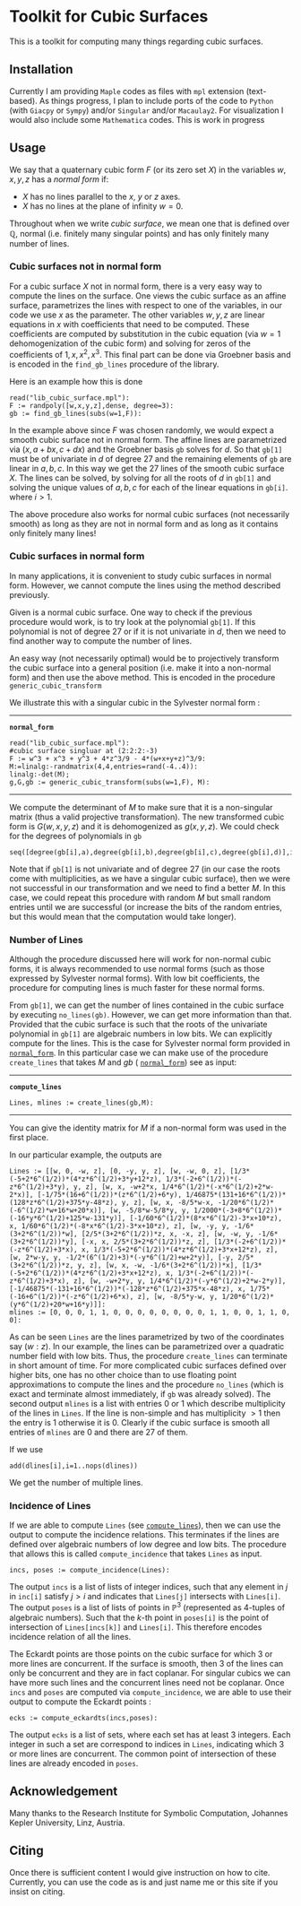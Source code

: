 # Toolkit for Cubic Surfaces

This is a toolkit for computing many things regarding cubic surfaces.

## Installation

Currently I am providing `Maple` codes as files with `mpl` extension (text-based). As things progress, I plan to include ports of the code to `Python` (with `Giacpy` or `Sympy`) and/or `Singular` and/or `Macaulay2`. For visualization I would also include some `Mathematica` codes. This is work in progress

## Usage

We say that a quaternary cubic form $F$ (or its zero set $X$) in the variables $w,x,y,z$ has a *normal form* if: 
 - $X$ has no lines parallel to the $x$, $y$ or $z$ axes.
 - $X$ has no lines at the plane of infinity $w=0$.

Throughout when we write *cubic surface*, we mean one that is defined over $\mathbb Q$, normal (i.e. finitely many singular points) and has only finitely many number of lines.

### Cubic surfaces not in normal form
For a cubic surface $X$ not in normal form, there is a very easy way to compute the lines on the surface. One views the cubic surface as an affine surface, parametrizes the lines with respect to one of the variables, in our code we use $x$ as the parameter. The other variables $w,y,z$ are linear equations in $x$ with coefficients that need to be computed. These coefficients are computed by substitution in the cubic equation (via $w=1$ dehomogenization of the cubic form) and solving for zeros of the coefficients of $1,x,x^2,x^3$. This final part can be done via Groebner basis and is encoded in the `find_gb_lines` procedure of the library.

Here is an example how this is done
  ```maple
  read("lib_cubic_surface.mpl"):
  F := randpoly([w,x,y,z],dense, degree=3):  
  gb := find_gb_lines(subs(w=1,F)):
  ```
In the example above since $F$ was chosen randomly, we would expect a smooth cubic surface not in normal form. The affine lines are parametrized via $(x,a+bx,c+dx)$ and the Groebner basis `gb` solves for $d$. So that `gb[1]` must be of univariate in $d$ of degree 27 and the remaining elements of `gb` are linear in $a,b,c$. In this way we get the 27 lines of the smooth cubic surface $X$. The lines can be solved, by solving for all the roots of $d$ in `gb[1]` and solving the unique values of $a,b,c$ for each of the linear equations in `gb[i]`. where $i>1$.

The above procedure also works for normal cubic surfaces (not necessarily smooth) as long as they are not in normal form and as long as it contains only finitely many lines!

### Cubic surfaces in normal form
In many applications, it is convenient to study cubic surfaces in normal form. However, we cannot compute the lines using the method described previously. 

Given is a normal cubic surface. One way to check if the previous procedure would work, is to try look at the polynomial `gb[1]`. If this polynomial is not of degree 27 or if it is not univariate in $d$, then we need to find another way to compute the number of lines. 

An easy way (not necessarily optimal) would be to projectively transform the cubic surface into a general position (i.e. make it into a non-normal form) and then use the above method. This is encoded in the procedure `generic_cubic_transform`

We illustrate this with a singular cubic in the Sylvester normal form :

---
**`normal_form`**
<a id="normal_form"></a>
  ```
  read("lib_cubic_surface.mpl"):
  #cubic surface singluar at (2:2:2:-3)
  F := w^3 + x^3 + y^3 + 4*z^3/9 - 4*(w+x+y+z)^3/9:
  M:=linalg:-randmatrix(4,4,entries=rand(-4..4)):
  linalg:-det(M);
  g,G,gb := generic_cubic_transform(subs(w=1,F), M):

  ```
---
We compute the determinant of $M$ to make sure that it is a non-singular matrix (thus a valid projective transformation). The new transformed cubic form is $G(w,x,y,z)$ and it is dehomogenized as $g(x,y,z)$. We could check for the degrees of polynomials in `gb`
  ```
  seq([degree(gb[i],a),degree(gb[i],b),degree(gb[i],c),degree(gb[i],d)],i=1..nops(gb)); 
  ```
Note that if `gb[1]` is not univariate and of degree 27 (in our case the roots come with multiplicities, as we have a singular cubic surface), then we were not successful in our transformation and we need to find a better $M$. In this case,  we could repeat this procedure with random $M$ but small random entries until we are successful (or increase the bits of the random entries, but this would mean that the computation would take longer).

### Number of Lines

Although the procedure discussed here will work for non-normal cubic forms, it is always recommended to use normal forms (such as those expressed by Sylvester normal forms). With low bit coefficients, the procedure for computing lines is much faster for these normal forms.

From `gb[1]`, we can get the number of lines contained in the cubic surface by executing `no_lines(gb)`. However, we can get more information than that. Provided that the cubic surface is such that the roots of the univariate polynomial in `gb[1]` are algebraic numbers in low bits. We can explicitly compute for the lines. This is the case for Sylvester normal form provided in [`normal_form`](#normal_form). In this particular case we can make use of the procedure `create_lines` that takes $M$ and $gb$ ( [`normal_form`](#normal_form)) see as input:

---
  **`compute_lines`**
  <a id="compute_lines"></a>  
  ```
  Lines, mlines := create_lines(gb,M):
  ```
---
You can give the identity matrix for $M$ if a non-normal form was used in the first place.

In our particular example, the outputs are 
  ```
  Lines := [[w, 0, -w, z], [0, -y, y, z], [w, -w, 0, z], [1/3*(-5+2*6^(1/2))*(4*z*6^(1/2)+3*y+12*z), 1/3*(-2+6^(1/2))*(-z*6^(1/2)+3*y), y, z], [w, x, -w+2*x, 1/4*6^(1/2)*(-x*6^(1/2)+2*w-2*x)], [-1/75*(16+6^(1/2))*(z*6^(1/2)+6*y), 1/46875*(131+16*6^(1/2))*(128*z*6^(1/2)+375*y-48*z), y, z], [w, x, -8/5*w-x, -1/20*6^(1/2)*(-6^(1/2)*w+16*w+20*x)], [w, -5/8*w-5/8*y, y, 1/2000*(-3+8*6^(1/2))*(-16*y*6^(1/2)+125*w-131*y)], [-1/60*6^(1/2)*(8*x*6^(1/2)-3*x+10*z), x, 1/60*6^(1/2)*(-8*x*6^(1/2)-3*x+10*z), z], [w, -y, y, -1/6*(3+2*6^(1/2))*w], [2/5*(3+2*6^(1/2))*z, x, -x, z], [w, -w, y, -1/6*(3+2*6^(1/2))*y], [-x, x, 2/5*(3+2*6^(1/2))*z, z], [1/3*(-2+6^(1/2))*(-z*6^(1/2)+3*x), x, 1/3*(-5+2*6^(1/2))*(4*z*6^(1/2)+3*x+12*z), z], [w, 2*w-y, y, -1/2*(6^(1/2)+3)*(-y*6^(1/2)+w+2*y)], [-y, 2/5*(3+2*6^(1/2))*z, y, z], [w, x, -w, -1/6*(3+2*6^(1/2))*x], [1/3*(-5+2*6^(1/2))*(4*z*6^(1/2)+3*x+12*z), x, 1/3*(-2+6^(1/2))*(-z*6^(1/2)+3*x), z], [w, -w+2*y, y, 1/4*6^(1/2)*(-y*6^(1/2)+2*w-2*y)], [-1/46875*(-131+16*6^(1/2))*(-128*z*6^(1/2)+375*x-48*z), x, 1/75*(-16+6^(1/2))*(-z*6^(1/2)+6*x), z], [w, -8/5*y-w, y, 1/20*6^(1/2)*(y*6^(1/2)+20*w+16*y)]]:
  mlines := [0, 0, 0, 1, 1, 0, 0, 0, 0, 0, 0, 0, 0, 1, 1, 0, 0, 1, 1, 0, 0]:
  ```
As can be seen `Lines` are the lines parametrized by two of the coordinates say $(w:z)$. In our example, the lines can be parametrized over a quadratic number field with low bits. Thus, the procedure `create_lines` can terminate in short amount of time. For more complicated cubic surfaces defined over higher bits, one has no other choice than to use floating point approximations to compute the lines and the procedure `no_lines` (which is exact and terminate almost immediately, if `gb` was already solved). The second output `mlines` is a list with entries 0 or 1 which describe multiplicity of the lines in `Lines`. If the line is non-simple and has multiplicity $>1$ then the entry is 1 otherwise it is 0. Clearly if the cubic surface is smooth all entries of `mlines` are 0 and there are 27 of them.

If we use 
  ```
  add(dlines[i],i=1..nops(dlines))
  ```
We get the number of multiple lines.

### Incidence of Lines

If we are able to compute `Lines` (see [`compute_lines`](#compute_lines)), then we can use the output to compute the incidence relations. This terminates if the lines are defined over algebraic numbers of low degree and low bits. The procedure that allows this is called `compute_incidence` that takes `Lines` as input. 
  ```
  incs, poses := compute_incidence(Lines):
  ```
The output `incs` is a list of lists of integer indices, such that any element in $j$ in `inc[i]` satisfy $j>i$ and indicates that `Lines[j]` intersects with `Lines[i]`. The output `poses` is a list of lists of points in $\mathbb P^3$ (represented as 4-tuples of algebraic numbers). Such that the $k$-th point in `poses[i]` is the point of intersection of `Lines[incs[k]]` and `Lines[i]`. This therefore encodes incidence relation of all the lines.
  
The Eckardt points are those points on the cubic surface for which 3 or more lines are concurrent. If the surface is smooth, then 3 of the lines can only be concurrent and they are in fact coplanar. For singular cubics we can have more such lines and the concurrent lines need not be coplanar. Once `incs` and `poses` are computed via `compute_incidence`, we are able to use their output to compute the Eckardt points :
  ```
  ecks := compute_eckardts(incs,poses):
  ```
The output `ecks` is a list of sets, where each set has at least 3 integers. Each integer in such a set are correspond to indices in `Lines`, indicating which 3 or more lines are concurrent. The common point of intersection of these lines are already encoded in `poses`.

## Acknowledgement

Many thanks to the Research Institute for Symbolic Computation, Johannes Kepler University, Linz, Austria.

## Citing

Once there is sufficient content I would give instruction on how to cite. Currently, you can use the code as is and just name me or this site if you insist on citing.

